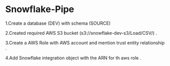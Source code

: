 # Snowflake-Pipe

1.Create a database (DEV) with schema (SOURCE)

2.Created required AWS S3 bucket (s3://snowflake-dev-s3/Load/CSV/) . 

3.Create a AWS Role with AWS account and mention trust entity relationship .

4.Add Snowflake integration object with the ARN for th aws role .
